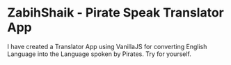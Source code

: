 # ZabihShaik - Pirate Speak Translator App

I have created a Translator App using VanillaJS for converting English Language into the Language spoken by Pirates. Try for yourself.